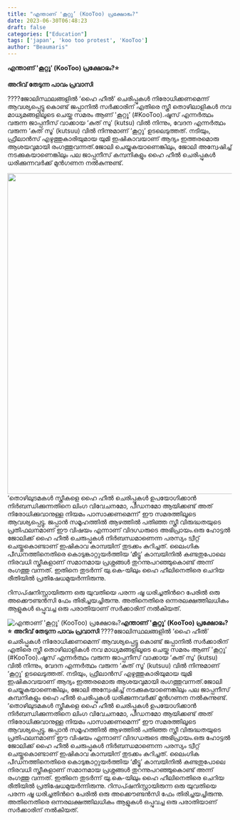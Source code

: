 ```yaml
---
title: "എന്താണ് 'കൂറ്റൂ’ (KooToo) പ്രക്ഷോഭം?"
date: 2023-06-30T06:48:23
draft: false
categories: ["Education"]
tags: ['japan', 'koo too protest', 'KooToo']
author: "Beaumaris"
---
```


<strong>എന്താണ് 'കൂറ്റൂ’ (KooToo) പ്രക്ഷോഭം?⭐</strong>

<strong>അറിവ് തേടുന്ന പാവം പ്രവാസി</strong>

????ജോലിസ്ഥലങ്ങളില്‍ ‘ഹൈ ഹീല്‍’ ചെരിപ്പുകള്‍ നിരോധിക്കണമെന്ന് ആവശ്യപ്പെട്ടു കൊണ്ട് ജപ്പാനിൽ സര്‍ക്കാരിന് എതിരെ സ്ത്രീ തൊഴിലാളികള്‍ നവ മാധ്യമങ്ങളിലൂടെ ചെയ്ത സമരം ആണ് 'കൂറ്റൂ’ (#KooToo).ഷൂസ് എന്നര്‍ത്ഥം വരുന്ന ജാപ്പനീസ് വാക്കായ ‘കുത് സു’ (kutsu) വില്‍ നിന്നും, വേദന എന്നര്‍ത്ഥം വരുന്ന ‘കുത് സൂ’ (kutsuu) വില്‍ നിന്നുമാണ് ‘കൂറ്റൂ’ ഉടലെടുത്തത്. നടിയും, ഫ്രീലാൻസ് എഴുത്തുകാരിയുമായ യുമി ഇഷികാവയാണ് ആദ്യം ഇത്തരമൊരു ആശയവുമായി രംഗത്തുവന്നത്.ജോലി ചെയ്യുകയാണെങ്കിലും, ജോലി അന്വേഷിച്ച് നടക്കുകയാണെങ്കിലും പല ജാപ്പനീസ് കമ്പനികളും ഹൈ ഹീല്‍ ചെരിപ്പുകള്‍ ധരിക്കുന്നവര്‍ക്ക് മുന്‍ഗണന നല്‍കുന്നുണ്ട്.

<a href="https://cdn.boolokam.com/articles/2023/06/fffggggg.jpg"><img class="size-full wp-image-401579 aligncenter" src="https://cdn.boolokam.com/articles/2023/06/fffggggg.jpg" alt="" width="720" height="720" /></a>‘തൊഴിലുടമകൾ സ്ത്രീകളെ ഹൈ ഹീല്‍ ചെരിപ്പുകള്‍ ഉപയോഗിക്കാന്‍ നിര്‍ബന്ധിക്കുന്നതിനെ ലിംഗ വിവേചനമോ, പീഡനമോ ആയിക്കണ്ട് അത് നിരോധിക്കുവാനുള്ള നിയമം പാസാക്കണമെന്ന്’ ഈ സമരത്തിലൂടെ ആവശ്യപ്പെട്ടു. ജപ്പാന്‍ സമൂഹത്തില്‍ ആഴത്തില്‍ പതിഞ്ഞ സ്ത്രീ വിരുദ്ധതയുടെ പ്രതിഫലനമാണ് ഈ വിഷയം എന്നാണ് വിദഗ്ധരുടെ അഭിപ്രായം.ഒരു ഹോട്ടൽ ജോലിക്ക് ഹൈ ഹീല്‍ ചെരുപ്പുകള്‍ നിര്‍ബന്ധമാണെന്ന പരസ്യം ട്വീറ്റ് ചെയ്തുകൊണ്ടാണ് ഇഷികാവ കാമ്പയിന് തുടക്കം കുറിച്ചത്. ലൈംഗിക പീഡനത്തിനെതിരെ കൊടുങ്കാറ്റുയര്‍ത്തിയ ‘മീട്ടൂ’ കാമ്പയിനില്‍ കണ്ടതുപോലെ നിരവധി സ്ത്രീകളാണ് സമാനമായ പ്രശ്നങ്ങള്‍ തുറന്നുപറഞ്ഞുകൊണ്ട് അന്ന് രംഗത്തു വന്നത്. ഇതിനെ തുടർന്ന് യു.കെ-യിലും ഹൈ ഹീലിനെതിരെ ചെറിയ രീതിയിൽ പ്രതിഷേധമുയര്‍ന്നിരുന്നു.

റിസപ്ഷനിസ്റ്റായിരുന്ന ഒരു യുവതിയെ പരന്ന ഷൂ ധരിച്ചതിന്‍റെ പേരില്‍ ഒരു അക്കൌണ്ടന്‍സി ഫേം തിരിച്ചയച്ചിരുന്നു. അതിനെതിരെ ഒന്നരലക്ഷത്തിലധികം ആളുകള്‍ ഒപ്പുവച്ച ഒരു പരാതിയാണ് സര്‍ക്കാരിന് നല്‍കിയത്.


![എന്താണ് 'കൂറ്റൂ’ (KooToo) പ്രക്ഷോഭം?](https://cdn.boolokam.com/articles/2023/06/fffggggg.jpg)**എന്താണ് 'കൂറ്റൂ’ (KooToo) പ്രക്ഷോഭം?⭐** **അറിവ് തേടുന്ന പാവം പ്രവാസി** ????ജോലിസ്ഥലങ്ങളില്‍ ‘ഹൈ ഹീല്‍’ ചെരിപ്പുകള്‍ നിരോധിക്കണമെന്ന് ആവശ്യപ്പെട്ടു കൊണ്ട് ജപ്പാനിൽ സര്‍ക്കാരിന് എതിരെ സ്ത്രീ തൊഴിലാളികള്‍ നവ മാധ്യമങ്ങളിലൂടെ ചെയ്ത സമരം ആണ് 'കൂറ്റൂ’ (#KooToo).ഷൂസ് എന്നര്‍ത്ഥം വരുന്ന ജാപ്പനീസ് വാക്കായ ‘കുത് സു’ (kutsu) വില്‍ നിന്നും, വേദന എന്നര്‍ത്ഥം വരുന്ന ‘കുത് സൂ’ (kutsuu) വില്‍ നിന്നുമാണ് ‘കൂറ്റൂ’ ഉടലെടുത്തത്. നടിയും, ഫ്രീലാൻസ് എഴുത്തുകാരിയുമായ യുമി ഇഷികാവയാണ് ആദ്യം ഇത്തരമൊരു ആശയവുമായി രംഗത്തുവന്നത്.ജോലി ചെയ്യുകയാണെങ്കിലും, ജോലി അന്വേഷിച്ച് നടക്കുകയാണെങ്കിലും പല ജാപ്പനീസ് കമ്പനികളും ഹൈ ഹീല്‍ ചെരിപ്പുകള്‍ ധരിക്കുന്നവര്‍ക്ക് മുന്‍ഗണന നല്‍കുന്നുണ്ട്. [](https://cdn.boolokam.com/articles/2023/06/fffggggg.jpg)‘തൊഴിലുടമകൾ സ്ത്രീകളെ ഹൈ ഹീല്‍ ചെരിപ്പുകള്‍ ഉപയോഗിക്കാന്‍ നിര്‍ബന്ധിക്കുന്നതിനെ ലിംഗ വിവേചനമോ, പീഡനമോ ആയിക്കണ്ട് അത് നിരോധിക്കുവാനുള്ള നിയമം പാസാക്കണമെന്ന്’ ഈ സമരത്തിലൂടെ ആവശ്യപ്പെട്ടു. ജപ്പാന്‍ സമൂഹത്തില്‍ ആഴത്തില്‍ പതിഞ്ഞ സ്ത്രീ വിരുദ്ധതയുടെ പ്രതിഫലനമാണ് ഈ വിഷയം എന്നാണ് വിദഗ്ധരുടെ അഭിപ്രായം.ഒരു ഹോട്ടൽ ജോലിക്ക് ഹൈ ഹീല്‍ ചെരുപ്പുകള്‍ നിര്‍ബന്ധമാണെന്ന പരസ്യം ട്വീറ്റ് ചെയ്തുകൊണ്ടാണ് ഇഷികാവ കാമ്പയിന് തുടക്കം കുറിച്ചത്. ലൈംഗിക പീഡനത്തിനെതിരെ കൊടുങ്കാറ്റുയര്‍ത്തിയ ‘മീട്ടൂ’ കാമ്പയിനില്‍ കണ്ടതുപോലെ നിരവധി സ്ത്രീകളാണ് സമാനമായ പ്രശ്നങ്ങള്‍ തുറന്നുപറഞ്ഞുകൊണ്ട് അന്ന് രംഗത്തു വന്നത്. ഇതിനെ തുടർന്ന് യു.കെ-യിലും ഹൈ ഹീലിനെതിരെ ചെറിയ രീതിയിൽ പ്രതിഷേധമുയര്‍ന്നിരുന്നു. റിസപ്ഷനിസ്റ്റായിരുന്ന ഒരു യുവതിയെ പരന്ന ഷൂ ധരിച്ചതിന്‍റെ പേരില്‍ ഒരു അക്കൌണ്ടന്‍സി ഫേം തിരിച്ചയച്ചിരുന്നു. അതിനെതിരെ ഒന്നരലക്ഷത്തിലധികം ആളുകള്‍ ഒപ്പുവച്ച ഒരു പരാതിയാണ് സര്‍ക്കാരിന് നല്‍കിയത്.
